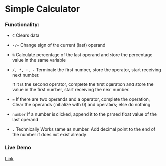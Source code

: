 # Simple Calculator

### Functionality:

- `C` Clears data
- `-/+` Change sign of the current (last) operand
- `%` Calculate percentage of the last operand and store the percentage value in the same variable
- `/, *, +, -` Terminate the first number, store the operator, start receiving next number.

  If it is the second operator, complete the first operation and store the value in the first number, start receiving the next number.

- `=` If there are two operands and a operator, complete the operation, Clear the operands (initialize with 0) and operators; else do nothing

- `number` If a number is clicked, append it to the parsed float value of the last operand

- `.` Technically Works same as number. Add decimal point to the end of the number if does not exist already

### Live Demo

[Link](https://himagiri06.github.io/calculator/)
